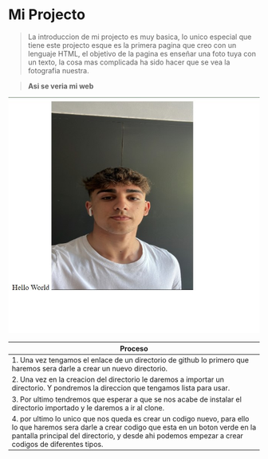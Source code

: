 # Mi Projecto
> La introduccion de mi projecto es muy basica, lo unico especial que tiene este projecto esque es la primera pagina 
> que creo con un lenguaje HTML, el objetivo de la pagina es enseñar una foto tuya con un texto, la cosa mas complicada 
> ha sido hacer que se vea la fotografia nuestra.


> **Asi se veria mi web**


![**Asi se veria la web**](readme.jpg)


| Proceso                                                                                                                                               |
| ---------------------------------------------------------------------------------------------------------------------------------------------------- |
|1. Una vez tengamos el enlace de un directorio de github lo primero que haremos sera darle a crear un nuevo directorio.|
|2. Una vez en la creacion del directorio le daremos a importar un directorio. Y pondremos la direccion que tengamos lista para usar.|
|3. Por ultimo tendremos que esperar a que se nos acabe de instalar el directorio importado y le daremos a ir al clone.|
|4. por ultimo lo unico que nos queda es crear un codigo nuevo, para ello lo que haremos sera darle a crear codigo que esta en un boton verde en la pantalla principal del directorio, y desde ahi podemos empezar a crear codigos de diferentes tipos.|
